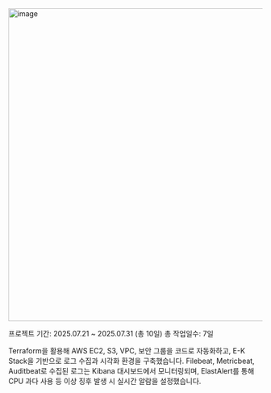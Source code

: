 <img width="1154" height="619" alt="image" src="https://github.com/user-attachments/assets/a1d4fe92-64b3-4321-8776-7b5661e55dda" />

프로젝트 기간: 2025.07.21 ~ 2025.07.31 (총 10일)
총 작업일수: 7일

Terraform을 활용해 AWS EC2, S3, VPC, 보안 그룹을 코드로 자동화하고,
E-K Stack을 기반으로 로그 수집과 시각화 환경을 구축했습니다.
Filebeat, Metricbeat, Auditbeat로 수집된 로그는 Kibana 대시보드에서 모니터링되며,
ElastAlert를 통해 CPU 과다 사용 등 이상 징후 발생 시 실시간 알람을 설정했습니다.


